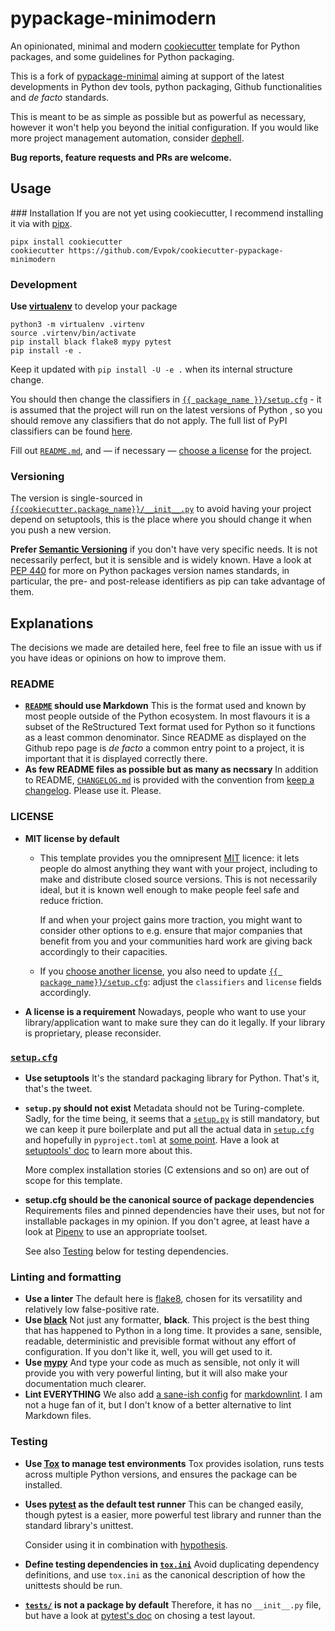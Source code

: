 pypackage-minimodern
====================

An opinionated, minimal and modern [cookiecutter](https://github.com/audreyr/cookiecutter) template
for Python packages, and some guidelines for Python packaging.

This is a fork of [pypackage-minimal](https://github.com/kragniz/cookiecutter-pypackage-minimal)
aiming at support of the latest developments in Python dev tools, python packaging, Github
functionalities and *de facto* standards.

This is meant to be as simple as possible but as powerful as necessary, however it won't help you
beyond the initial configuration.
If you would like more project management automation, consider [dephell](https://dephell.org).

**Bug reports, feature requests and PRs are welcome.**

## Usage

### Installation
If you are not yet using cookiecutter, I recommend installing it via with
[pipx](https://pipxproject.github.io/pipx/).

```console
pipx install cookiecutter
cookiecutter https://github.com/Evpok/cookiecutter-pypackage-minimodern
```

### Development

**Use [virtualenv](https://virtualenv.pypa.io)** to develop your package

```console
python3 -m virtualenv .virtenv
source .virtenv/bin/activate
pip install black flake8 mypy pytest
pip install -e .
```

Keep it updated with `pip install -U -e .` when its internal structure change.

You should then change the classifiers in [`{{ package_name
}}/setup.cfg`]({{cookiecutter.package_name}}/setup.cfg) - it is assumed that the project will run on
the latest versions of Python , so you should remove any classifiers that do not apply.
The full list of PyPI classifiers can be found [here](https://pypi.org/classifiers/).

Fill out [`README.md`]({{cookiecutter.package_name}}/README.md), and — if necessary — [choose a
license](https://choosealicense.com/) for the project.

### Versioning

The version is single-sourced in
[`{{cookiecutter.package_name}}/__init__.py`]({{cookiecutter.package_name}}/__init__.py) to avoid
having your project depend on setuptools, this is the place where you should change it when you push
a new version.

**Prefer [Semantic Versioning](https://semver.org)** if you don't have very specific needs.
It is not necessarily perfect, but it is sensible and is widely known.
Have a look at [PEP 440](https://www.python.org/dev/peps/pep-0440) for more on Python packages
version names standards, in particular, the pre- and post-release identifiers as pip can take
advantage of them.

## Explanations

The decisions we made are detailed here, feel free to file an issue with us if you have ideas or
opinions on how to improve them.

### README

- **[`README`]({{cookiecutter.package_name}}/README.md) should use Markdown**
  This is the format used and known by most people outside of the Python ecosystem.
  In most flavours it is a subset of the ReStructured Text format used for Python so it functions as
  a least common denominator.
  Since README as displayed on the Github repo page is *de facto* a common entry point to a
  project, it is important that it is displayed correctly there.
- **As few README files as possible but as many as necssary**
  In addition to README, [`CHANGELOG.md`]({{cookiecutter.package_name}}/CHANGELOG.md) is provided
  with the convention from [keep a changelog](https://keepachangelog.com). Please use it. Please.

### LICENSE

- **MIT license by default**
  
  - This template provides you the omnipresent [MIT](https://choosealicense.com/licenses/mit/)
  licence: it lets people do almost anything they want with your project, including to make and
  distribute closed source versions.
    This is not necessarily ideal, but it is known well enough to make people feel safe and reduce
    friction.

    If and when your project gains more traction, you might want to consider other options to e.g.
    ensure that major companies that benefit from you and your communities hard work are giving back
    accordingly to their capacities.
  - If you [choose another license](https://choosealicense.com/), you also need to update [`{{
  package_name}}/setup.cfg`]({{cookiecutter.package_name}}/setup.cfg): adjust the `classifiers` and
  `license` fields accordingly.
- **A license is a requirement**
  Nowadays, people who want to use your library/application want to make sure they can do it legally.
  If your library is proprietary, please reconsider.

### [`setup.cfg`]({{cookiecutter.package_name}}/setup.cfg)

- **Use setuptools**
  It's the standard packaging library for Python. That's it, that's the tweet.
- **`setup.py` should not exist**
  Metadata should not be Turing-complete.
  Sadly, for the time being, it seems that a [`setup.py`]({{cookiecutter.package_name}}/setup.py) is
  still mandatory, but we can keep it pure boilerplate and put all the actual data in
  [`setup.cfg`]({{cookiecutter.package_name}}/setup.cfg) and hopefully in `pyproject.toml` at [some point](https://github.com/pypa/setuptools/issues/1688).
  Have a look at [setuptools'
  doc](https://setuptools.readthedocs.io/en/latest/setuptools.html#configuring-setup-using-setup-cfg-files)
  to learn more about this.

  More complex installation stories (C extensions and so on) are out of scope for this template.
- **setup.cfg should be the canonical source of package dependencies**
  Requirements files and pinned dependencies have their uses, but not for installable packages in my
  opinion.
  If you don't agree, at least have a look at [Pipenv](https://pipenv.kennethreitz.org) to use an
  appropriate toolset.

  See also [Testing](#Testing) below for testing dependencies.

### Linting and formatting

- **Use a linter**
  The default here is [flake8](http://flake8.pycqa.org), chosen for its versatility and relatively
  low false-positive rate.
- **Use [black](https://pypi.org/project/black)**
  Not just any formatter, **black**.
  This project is the best thing that has happened to Python in a long time.
  It provides a sane, sensible, readable, deterministic and previsible format without any effort of
  configuration.
  If you don't like it, well, you will get used to it.
- **Use [mypy](http://www.mypy-lang.org)**
  And type your code as much as sensible, not only it will provide you with very powerful linting,
  but it will also make your documentation much clearer.
- **Lint EVERYTHING**
  We also add [a sane-ish config]({{cookiecutter.package_name}}/.markdownlint.json) for [markdownlint](https://github.com/DavidAnson/markdownlint).
  I am not a huge fan of it, but I don't know of a better alternative to lint Markdown files.

### Testing

- **Use [Tox](https://tox.readthedocs.io) to manage test environments**
  Tox provides isolation, runs tests across multiple Python versions, and ensures the package can be
  installed.
- **Uses [pytest](https://docs.pytest.org) as the default test runner**
  This can be changed easily, though pytest is a easier, more powerful test library and runner than
  the standard library's unittest.

  Consider using it in combination with [hypothesis](https://hypothesis.works/).
- **Define testing dependencies in [`tox.ini`]({{cookiecutter.package_name}}/tox.ini)**
  Avoid duplicating dependency definitions, and use `tox.ini` as the canonical description of how
  the unittests should be run.
- **[`tests/`]({{cookiecutter.package_name}}/tests) is not a package by default**
  Therefore, it has no `__init__.py` file, but have a look at [pytest's
  doc](https://docs.pytest.org/en/latest/goodpractices.html#choosing-a-test-layout-import-rules) on
  chosing a test layout.